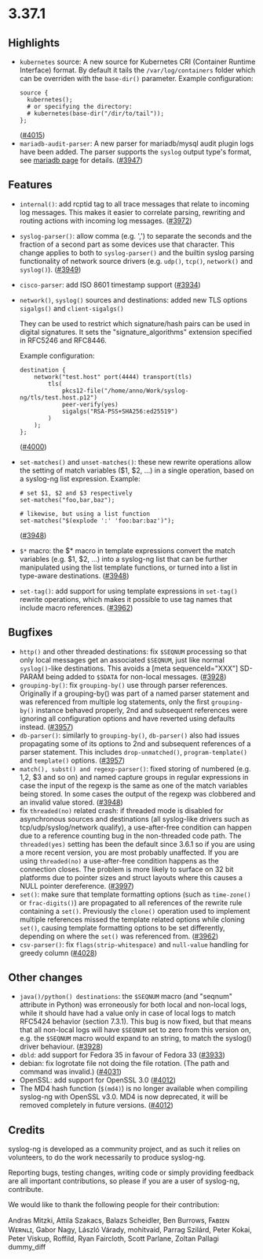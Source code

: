3.37.1
======

## Highlights
  * `kubernetes` source: A new source for Kubernetes CRI (Container Runtime Interface) format.
     By default it tails the `/var/log/containers` folder which can be overriden with the `base-dir()` parameter.
     Example configuration:
     ```
     source {
       kubernetes();
       # or specifying the directory:
       # kubernetes(base-dir("/dir/to/tail"));
     };
     ```
    ([#4015](https://github.com/syslog-ng/syslog-ng/pull/4015))
  * `mariadb-audit-parser`: A new parser for mariadb/mysql audit plugin logs have been added.
    The parser supports the `syslog` output type's format, see [mariadb page](https://mariadb.com/kb/en/mariadb-audit-plugin) for details.
    ([#3947](https://github.com/syslog-ng/syslog-ng/pull/3947))

## Features

  * `internal()`: add rcptid tag to all trace messages that relate to incoming
    log messages.  This makes it easier to correlate parsing, rewriting and
    routing actions with incoming log messages.
    ([#3972](https://github.com/syslog-ng/syslog-ng/pull/3972))
  * `syslog-parser()`: allow comma (e.g. ',') to separate the seconds and the fraction of a
    second part as some devices use that character. This change applies to both
    to `syslog-parser()` and the builtin syslog parsing functionality of network
    source drivers (e.g. `udp()`, `tcp()`, `network()` and `syslog()`).
    ([#3949](https://github.com/syslog-ng/syslog-ng/pull/3949))
  * `cisco-parser`: add ISO 8601 timestamp support
    ([#3934](https://github.com/syslog-ng/pull/3934))
  * `network()`, `syslog()` sources and destinations: added new TLS options `sigalgs()` and `client-sigalgs()`

    They can be used to restrict which signature/hash pairs can be used in digital signatures.
    It sets the "signature_algorithms" extension specified in RFC5246 and RFC8446.

    Example configuration:

    ```
    destination {
        network("test.host" port(4444) transport(tls)
            tls(
                pkcs12-file("/home/anno/Work/syslog-ng/tls/test.host.p12")
                peer-verify(yes)
                sigalgs("RSA-PSS+SHA256:ed25519")
            )
        );
    };
    ```
    ([#4000](https://github.com/syslog-ng/syslog-ng/pull/4000))
  * `set-matches()` and `unset-matches()`: these new rewrite operations allow
    the setting of match variables ($1, $2, ...) in a single operation, based
    on a syslog-ng list expression.
    Example:
    ```
    # set $1, $2 and $3 respectively
    set-matches("foo,bar,baz");

    # likewise, but using a list function
    set-matches("$(explode ':' 'foo:bar:baz')");
    ```
    ([#3948](https://github.com/syslog-ng/syslog-ng/pull/3948))
  * `$*` macro: the $* macro in template expressions convert the match variables
    (e.g. $1, $2, ...) into a syslog-ng list that can be further manipulated
    using the list template functions, or turned into a list in type-aware
    destinations.
    ([#3948](https://github.com/syslog-ng/syslog-ng/pull/3948))
  * `set-tag()`: add support for using template expressions in `set-tag()` rewrite
    operations, which makes it possible to use tag names that include macro
    references.
    ([#3962](https://github.com/syslog-ng/syslog-ng/pull/3962))

## Bugfixes

  * `http()` and other threaded destinations: fix `$SEQNUM` processing so that
    only local messages get an associated `$SEQNUM`, just like normal
    `syslog()`-like destinations.  This avoids a [meta sequenceId="XXX"] SD-PARAM
    being added to `$SDATA` for non-local messages.
    ([#3928](https://github.com/syslog-ng/syslog-ng/pull/3928))
  * `grouping-by()`: fix `grouping-by()` use through parser references.
    Originally if a grouping-by() was part of a named parser statement and was
    referenced from multiple log statements, only the first `grouping-by()`
    instance behaved properly, 2nd and subsequent references were ignoring all
    configuration options and have reverted using defaults instead.
    ([#3957](https://github.com/syslog-ng/syslog-ng/pull/3957))
  * `db-parser()`: similarly to `grouping-by()`, `db-parser()` also had issues
    propagating some of its options to 2nd and subsequent references of a parser
    statement. This includes `drop-unmatched()`, `program-template()` and
    `template()` options.
    ([#3957](https://github.com/syslog-ng/syslog-ng/pull/3957))
  * `match(), subst() and regexp-parser()`: fixed storing of numbered
    (e.g.  $1,$2, $3 and so on) and named capture groups in regular expressions
    in case the input of the regexp is the same as one of the match variables being
    stored. In some cases the output of the regexp was clobbered and an invalid
    value stored.
    ([#3948](https://github.com/syslog-ng/syslog-ng/pull/3948))
  * fix `threaded(no)` related crash: if threaded mode is disabled for
    asynchronous sources and destinations (all syslog-like drivers such as
    tcp/udp/syslog/network qualify), a use-after-free condition can happen due
    to a reference counting bug in the non-threaded code path.  The
    `threaded(yes)` setting has been the default since 3.6.1 so if you are using
    a more recent version, you are most probably unaffected.  If you are using
    `threaded(no)` a use-after-free condition happens as the connection closes.
    The problem is more likely to surface on 32 bit platforms due to pointer
    sizes and struct layouts where this causes a NULL pointer dereference.
    ([#3997](https://github.com/syslog-ng/syslog-ng/pull/3997))
  * `set()`: make sure that template formatting options (such as `time-zone()` or
    `frac-digits()`) are propagated to all references of the rewrite rule
    containing a `set()`. Previously the `clone()` operation used to implement
    multiple references missed the template related options while cloning `set()`,
    causing template formatting options to be set differently, depending on
    where the `set()` was referenced from.
    ([#3962](https://github.com/syslog-ng/syslog-ng/pull/3962))
  * `csv-parser()`: fix `flags(strip-whitespace)` and `null-value` handling
    for greedy column
    ([#4028](https://github.com/syslog-ng/syslog-ng/pull/4028))

## Other changes

  * `java()/python() destinations`: the `$SEQNUM` macro (and "seqnum" attribute in
    Python) was erroneously for both local and non-local logs, while it should
    have had a value only in case of local logs to match RFC5424 behavior
    (section 7.3.1).  This bug is now fixed, but that means that all non-local
    logs will have `$SEQNUM` set to zero from this version on, e.g.  the `$SEQNUM`
    macro would expand to an string, to match the syslog() driver behaviour.
    ([#3928](https://github.com/syslog-ng/syslog-ng/pull/3928))
  * `dbld`: add support for Fedora 35 in favour of Fedora 33
    ([#3933](https://github.com/syslog-ng/syslog-ng/pull/3933))
  * debian: fix logrotate file not doing the file rotation. (The path and command was invalid.)
    ([#4031](https://github.com/syslog-ng/syslog-ng/pull/4031))
  * OpenSSL: add support for OpenSSL 3.0
    ([#4012](https://github.com/syslog-ng/syslog-ng/pull/4012))
  * The MD4 hash function (`$(md4)`) is no longer available when compiling syslog-ng with OpenSSL v3.0.
    MD4 is now deprecated, it will be removed completely in future versions.
    ([#4012](https://github.com/syslog-ng/syslog-ng/pull/4012))


## Credits

syslog-ng is developed as a community project, and as such it relies
on volunteers, to do the work necessarily to produce syslog-ng.

Reporting bugs, testing changes, writing code or simply providing
feedback are all important contributions, so please if you are a user
of syslog-ng, contribute.

We would like to thank the following people for their contribution:

Andras Mitzki, Attila Szakacs, Balazs Scheidler, Ben Burrows,
Fᴀʙɪᴇɴ Wᴇʀɴʟɪ, Gabor Nagy, László Várady, mohitvaid,
Parrag Szilárd, Peter Kokai, Peter Viskup, Roffild,
Ryan Faircloth, Scott Parlane, Zoltan Pallagi
dummy_diff
